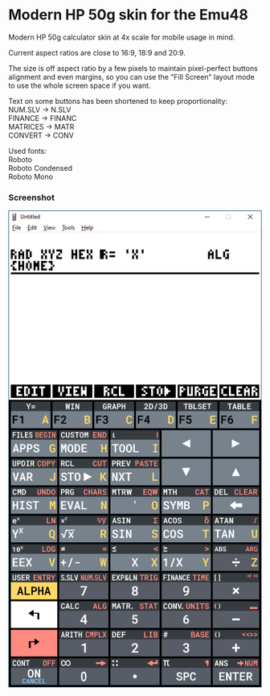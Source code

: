 # Modern HP 50g skin for the Emu48

Modern HP 50g calculator skin at 4x scale for mobile usage in mind.

Current aspect ratios are close to 16:9, 18:9 and 20:9. 

The size is off aspect ratio by a few pixels to maintain pixel-perfect buttons alignment and even margins, so you can use the "Fill Screen" layout mode to use the whole screen space if you want.

Text on some buttons has been shortened to keep proportionality:\
NUM.SLV -> N.SLV\
FINANCE -> FINANC\
MATRICES -> MATR\
CONVERT -> CONV

Used fonts:\
Roboto\
Roboto Condensed\
Roboto Mono

### Screenshot

![alt text](./img/screenshot.png)